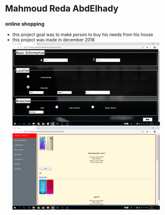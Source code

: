 Mahmoud Reda AbdElhady
========================
### online shopping
* this project goal was to make *person* to buy his needs from his house
* this project was made in december 2018
![page1](soc.png)
![page2](soq.png)

